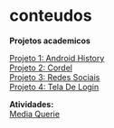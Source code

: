 # conteudos
 <b>Projetos academicos</b>

<a href="https://willissgramos.github.io/projeto-android/"> Projeto 1: Android History</a><br>
<a href="https://willissgramos.github.io/projeto-cordel/"> Projeto 2: Cordel</a><br>
<a href="https://willissgramos.github.io/projeto-social/"> Projeto 3: Redes Sociais</a><br>
<a href="https://willissgramos.github.io/projeto-login/"> Projeto 4: Tela De Login </a><br>

<b>Atividades:</b><br>
<a href="exe-html-css\exe-26-media-queries\mq05\index.html">Media Querie</a>
